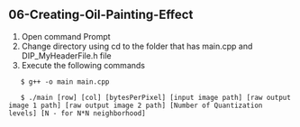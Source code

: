 ## 06-Creating-Oil-Painting-Effect

1. Open command Prompt
2. Change directory using cd to the folder that has main.cpp and DIP_MyHeaderFile.h file
3. Execute the following commands  

```
   $ g++ -o main main.cpp  
   
   $ ./main [row] [col] [bytesPerPixel] [input image path] [raw output image 1 path] [raw output image 2 path] [Number of Quantization levels] [N - for N*N neighborhood]
```